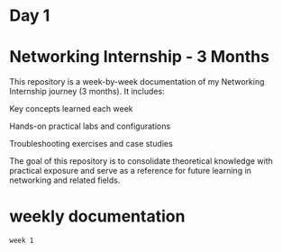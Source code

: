 # Day 1

# Networking Internship - 3 Months

This repository is a week-by-week documentation of my Networking Internship journey (3 months). It includes:

Key concepts learned each week

Hands-on practical labs and configurations

Troubleshooting exercises and case studies

The goal of this repository is to consolidate theoretical knowledge with practical exposure and serve as a reference for future learning in networking and related fields.

# weekly documentation

```
week 1
```
